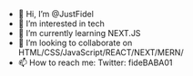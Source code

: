 - 👋 Hi, I’m @JustFidel
- 👀 I’m interested in tech
- 🌱 I’m currently learning NEXT.JS
- 💞️ I’m looking to collaborate on HTML/CSS/JavaScript/REACT/NEXT/MERN/
- 📫 How to reach me: Twitter: fideBABA01

<!---
JUSTFIDEL/JUSTFIDEL is a ✨ special ✨ repository because its `README.md` (this file) appears on your GitHub profile.
You can click the Preview link to take a look at your changes.
--->
